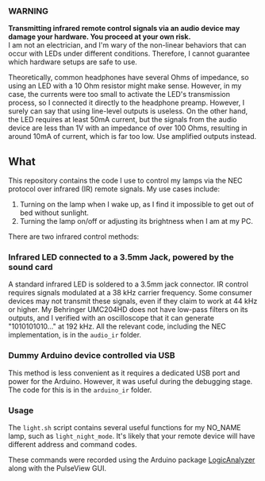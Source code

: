 ### WARNING
**Transmitting infrared remote control signals via an audio device may damage your hardware. You proceed at your own risk.**  
I am not an electrician, and I'm wary of the non-linear behaviors that can occur with LEDs under different conditions. Therefore, I cannot guarantee which hardware setups are safe to use.

Theoretically, common headphones have several Ohms of impedance, so using an LED with a 10 Ohm resistor might make sense. However, in my case, the currents were too small to activate the LED's transmission process, so I connected it directly to the headphone preamp. However, I surely can say that using line-level outputs is useless. On the other hand, the LED requires at least 50mA current, but the signals from the audio device are less than 1V with an impedance of over 100 Ohms, resulting in around 10mA of current, which is far too low. Use amplified outputs instead.

## What

This repository contains the code I use to control my lamps via the NEC protocol over infrared (IR) remote signals. My use cases include:
1. Turning on the lamp when I wake up, as I find it impossible to get out of bed without sunlight.
2. Turning the lamp on/off or adjusting its brightness when I am at my PC.

There are two infrared control methods:

### Infrared LED connected to a 3.5mm Jack, powered by the sound card
A standard infrared LED is soldered to a 3.5mm jack connector. IR control requires signals modulated at a 38 kHz carrier frequency. Some consumer devices may not transmit these signals, even if they claim to work at 44 kHz or higher. My Behringer UMC204HD does not have low-pass filters on its outputs, and I verified with an oscilloscope that it can generate "1010101010..." at 192 kHz. All the relevant code, including the NEC implementation, is in the `audio_ir` folder.

### Dummy Arduino device controlled via USB
This method is less convenient as it requires a dedicated USB port and power for the Arduino. However, it was useful during the debugging stage. The code for this is in the `arduino_ir` folder.

### Usage
The `light.sh` script contains several useful functions for my NO_NAME lamp, such as `light_night_mode`. It's likely that your remote device will have different address and command codes.

These commands were recorded using the Arduino package [LogicAnalyzer](https://github.com/gillham/logic_analyzer) along with the PulseView GUI.
